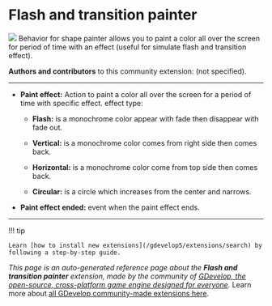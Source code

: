 # Flash and transition painter

<img src="https://resources.gdevelop-app.com/assets/Icons/movie-filter.svg" class="extension-icon"></img>
Behavior for shape painter allows you to paint a color all over the screen for period of time with an effect (useful for simulate flash and transition effect).

**Authors and contributors** to this community extension: (not specified).

---

* __Paint effect:__ Action to paint a color all over the screen for a period of time with specific effect.
effect type:
    * __Flash:__ is a monochrome color appear with fade then disappear with fade out.

  * __Vertical:__ is a monochrome color comes from right side then comes back.
  * __Horizontal:__ is a monochrome color come from top side then comes back.
  * __Circular:__ is a circle which increases from the center and narrows.
* __Paint effect ended:__ event when the paint effect ends.

---

!!! tip

    Learn [how to install new extensions](/gdevelop5/extensions/search) by following a step-by-step guide.

*This page is an auto-generated reference page about the **Flash and transition painter** extension, made by the community of [GDevelop, the open-source, cross-platform game engine designed for everyone](https://gdevelop.io/).* Learn more about [all GDevelop community-made extensions here](/gdevelop5/extensions).